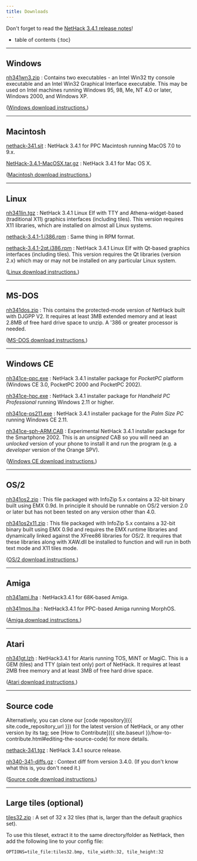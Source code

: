 ```yaml
---
title: Downloads
---
```

Don't forget to read the [NetHack 3.4.1 release notes](release.html)!

* table of contents
{:toc}

---

## Windows

[nh341wn3.zip](http://sourceforge.net/projects/nethack/files/nethack/3.4.1/nh341wn3.zip/download)
: Contains two executables - an Intel Win32 tty console executable and an Intel Win32 Graphical Interface executable.  This may be used on Intel machines running Windows 95, 98, Me, NT 4.0 or later, Windows 2000, and Windows XP.

([Windows download instructions.](ports/download-win.html))

---

## Macintosh

[nethack-341.sit](http://sourceforge.net/projects/nethack/files/nethack/3.4.1/nethack-341.sit/download)
: NetHack 3.4.1 for PPC Macintosh running MacOS 7.0 to 9.x.

[NetHack-3.4.1-MacOSX.tar.gz](http://sourceforge.net/projects/nethack/files/nethack/3.4.1/NetHack-3.4.1-MacOSX.tar.gz/download)
: NetHack 3.4.1 for Mac OS X.

([Macintosh download instructions.](ports/download-mac.html))

---

## Linux

[nh341lin.tgz](http://sourceforge.net/projects/nethack/files/nethack/3.4.1/nh341lin.tgz/download)
: NetHack 3.4.1 Linux Elf with TTY and Athena-widget-based (traditional X11) graphics interfaces (including tiles).  This version requires X11 libraries, which are installed on almost all Linux systems.

[nethack-3.4.1-1.i386.rpm](http://sourceforge.net/projects/nethack/files/nethack/3.4.1/nethack-3.4.1-1.i386.rpm/download)
: Same thing in RPM format.

[nethack-3.4.1-2qt.i386.rpm](http://sourceforge.net/projects/nethack/files/nethack/3.4.1/nethack-3.4.1-2qt.i386.rpm/download)
: NetHack 3.4.1 Linux Elf with Qt-based graphics interfaces (including tiles).  This version requires the Qt libraries (version 2.x) which may or may not be installed on any particular Linux system.

([Linux download instructions.](ports/download-linux.html))

---

## MS-DOS

[nh341dos.zip](http://sourceforge.net/projects/nethack/files/nethack/3.4.1/nh341dos.zip/download)
: This contains the protected-mode version of NetHack built with DJGPP V2.  It requires at least 3MB extended memory and at least 2.8MB of free hard drive space to unzip.  A '386 or greater processor is needed.

([MS-DOS download instructions.](ports/download-msdos.html))

---

## Windows CE

[nh341ce-ppc.exe](http://sourceforge.net/projects/nethack/files/nethack/3.4.1/nh341ce-ppc.exe/download)
: NetHack 3.4.1 installer package for *PocketPC* platform (Windows CE 3.0, PocketPC 2000 and PocketPC 2002).

[nh341ce-hpc.exe](http://sourceforge.net/projects/nethack/files/nethack/3.4.1/nh341ce-hpc.exe/download)
: NetHack 3.4.1 installer package for *Handheld PC Professional* running Windows 2.11 or higher.

[nh341ce-ps211.exe](http://sourceforge.net/projects/nethack/files/nethack/3.4.1/nh341ce-ps211.exe/download)
: NetHack 3.4.1 installer package for the *Palm Size PC* running Windows CE 2.11.

[nh341ce-sph-ARM.CAB](http://sourceforge.net/projects/nethack/files/nethack/3.4.1/nh341ce-sph-ARM.CAB/download)
: Experimental NetHack 3.4.1 installer package for the Smartphone 2002.  This is an *unsigned* CAB so you will need an *unlocked* version of your phone to install it and run the program (e.g. a *developer* version of the Orange SPV).

([Windows CE download instructions.](ports/download-wince.html))

---

## OS/2

[nh341os2.zip](http://sourceforge.net/projects/nethack/files/nethack/3.4.1/nh341os2.zip/download)
: This file packaged with InfoZip 5.x contains a 32-bit binary built using EMX 0.9d.  In principle it should be runnable on OS/2 version 2.0 or later but has not been tested on any version other than 4.0.

[nh341os2x11.zip](http://sourceforge.net/projects/nethack/files/nethack/3.4.1/nh341os2x11.zip/download)
: This file packaged with InfoZip 5.x contains a 32-bit binary built using EMX 0.9d and requires the EMX runtime libraries and dynamically linked against the XFree86 libraries for OS/2.  It requires that these libraries along with XAW.dll be installed to function and will run in both text mode and X11 tiles mode.

([OS/2 download instructions.](ports/download-os2.html))

---

## Amiga

[nh341ami.lha](http://sourceforge.net/projects/nethack/files/nethack/3.4.1/nh341ami.lha/download)
: NetHack3.4.1 for 68K-based Amiga.

[nh341mos.lha](http://sourceforge.net/projects/nethack/files/nethack/3.4.1/nh341mos.lha/download)
: NetHack3.4.1 for PPC-based Amiga running MorphOS.

([Amiga download instructions.](ports/download-amiga.html))

---

## Atari

[nh341gt.lzh](http://sourceforge.net/projects/nethack/files/nethack/3.4.1/nh341gt.lzh/download)
: NetHack3.4.1 for Ataris running TOS, MiNT or MagiC. This is a GEM (tiles) and TTY (plain text only) port of NetHack. It requires at least 2MB free memory and at least 3MB of free hard drive space.

([Atari download instructions,](ports/download-atari.html))

---

## Source code

Alternatively, you can clone our [code repository]({{ site.code_repository_url }}) for the latest version of NetHack, or any other version by its tag; see [How to Contribute]({{ site.baseurl }}/how-to-contribute.html#editing-the-source-code) for more details.

[nethack-341.tgz](http://sourceforge.net/projects/nethack/files/nethack/3.4.1/nethack-341.tgz/download)
: NetHack 3.4.1 source release.

[nh340-341-diffs.gz](http://sourceforge.net/projects/nethack/files/nethack/3.4.1/nh340-341-diffs.gz/download)
: Context diff from version 3.4.0.  (If you don't know what this is, you don't need it.)

([Source code download instructions.](download-src.html))

---

## Large tiles (optional)

[tiles32.zip](http://sourceforge.net/projects/nethack/files/nethack/3.4.0/tiles32.zip/download)
: A set of 32 x 32 tiles (that is, larger than the default graphics set).

To use this tileset, extract it to the same directory/folder as NetHack, then add the following line to your config file:

```
OPTIONS=tile_file:tiles32.bmp, tile_width:32, tile_height:32
```

